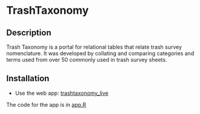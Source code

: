 # TrashTaxonomy 

## Description
Trash Taxonomy is a portal for relational tables that relate trash survey nomenclature. It was developed by collating and comparing categories and terms used from over 50 commonly used in trash survey sheets. 

## Installation

- Use the web app: [trashtaxonomy_live](https://moore-institute-4-plastic-pollution-res.github.io/trashtaxonomy_live/)

The code for the app is in [app.R](https://github.com/Moore-Institute-4-Plastic-Pollution-Res/trashtaxonomy_WebR/blob/main/app.R)
